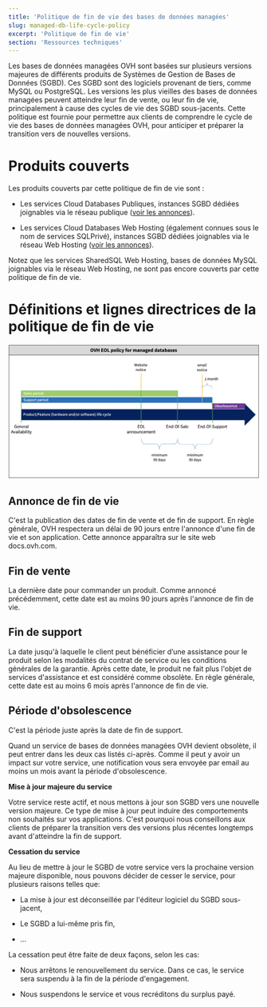 ```yaml
---
title: 'Politique de fin de vie des bases de données managées'
slug: managed-db-life-cycle-policy
excerpt: 'Politique de fin de vie'
section: 'Ressources techniques'
---
```


Les bases de données managées OVH sont basées sur plusieurs versions majeures de différents produits de Systèmes de Gestion de Bases de Données (SGBD). Ces SGBD sont des logiciels provenant de tiers, comme MySQL ou PostgreSQL. Les versions les plus vieilles des bases de données managées peuvent atteindre leur fin de vente, ou leur fin de vie, principalement à cause des cycles de vie des SGBD sous-jacents. Cette politique est fournie pour permettre aux clients de comprendre le cycle de vie des bases de données managées OVH, pour anticiper et préparer la transition vers de nouvelles versions.

# Produits couverts

Les produits couverts par cette politique de fin de vie sont :

- Les services Cloud Databases Publiques, instances SGBD dédiées joignables via le réseau publique ([voir les annonces](../clouddb-eos-eol/guide.fr-fr.md)).

- Les services Cloud Databases Web Hosting (également connues sous le nom de services SQLPrivé), instances SGBD dédiées joignables via le réseau Web Hosting ([voir les annonces](../privatesql-eos-eol/guide.fr-fr.md)).

Notez que les services SharedSQL Web Hosting, bases de données MySQL joignables via le réseau Web Hosting, ne sont pas encore couverts par cette politique de fin de vie.

# Définitions et lignes directrices de la politique de fin de vie

![timeline](images/ovh.eol.policy.timeline.png)

## Annonce de fin de vie

C'est la publication des dates de fin de vente et de fin de support. En règle générale, OVH respectera un délai de 90 jours entre l'annonce d'une fin de vie et son application.
Cette annonce apparaîtra sur le site web docs.ovh.com.

## Fin de vente

La dernière date pour commander un produit. Comme annoncé précédemment, cette date est au moins 90 jours après l'annonce de fin de vie.

## Fin de support

La date jusqu'à laquelle le client peut bénéficier d’une assistance pour le produit selon les modalités du contrat de service ou les conditions générales de la garantie.
Après cette date, le produit ne fait plus l'objet de services d'assistance et est considéré comme obsolète.
En règle générale, cette date est au moins 6 mois après l'annonce de fin de vie.

## Période d'obsolescence

C'est la période juste après la date de fin de support.

Quand un service de bases de données managées OVH devient obsolète, il peut entrer dans les deux cas listés ci-après.
Comme il peut y avoir un impact sur votre service, une notification vous sera envoyée par email au moins un mois avant la période d'obsolescence.

**Mise à jour majeure du service**

Votre service reste actif, et nous mettons à jour son SGBD vers une nouvelle version majeure.
Ce type de mise à jour peut induire des comportements non souhaités sur vos applications. C'est pourquoi nous conseillons aux clients de préparer la transition vers des versions plus récentes longtemps avant d'atteindre la fin de support.

**Cessation du service**

Au lieu de mettre à jour le SGBD de votre service vers la prochaine version majeure disponible, nous pouvons décider de cesser le service, pour plusieurs raisons telles que:

- La mise à jour est déconseillée par l'éditeur logiciel du SGBD sous-jacent,

- Le SGBD a lui-même pris fin,

- ...

La cessation peut être faite de deux façons, selon les cas:

- Nous arrêtons le renouvellement du service. Dans ce cas, le service sera suspendu à la fin de la période d'engagement.

- Nous suspendons le service et vous recréditons du surplus payé.

